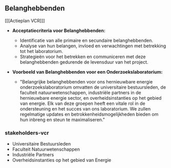 ## Belanghebbenden

[[[Actieplan VCR]]]
- **Acceptatiecriteria voor Belanghebbenden:**
  - Identificatie van alle primaire en secundaire belanghebbenden.
  - Analyse van hun belangen, invloed en verwachtingen met betrekking tot het laboratorium.
  - Strategieën voor het betrekken en communiceren met deze belanghebbenden gedurende de levensduur van het project.

- **Voorbeeld van Belanghebbenden voor een Onderzoekslaboratorium:**
  - "Belangrijke belanghebbenden voor ons hernieuwbare energie onderzoekslaboratorium omvatten de universitaire bestuursleden, de faculteit natuurwetenschappen, industriële partners in de hernieuwbare energie sector, en overheidsinstanties op het gebied van energie. Elk van deze groepen heeft een vitale rol in de ondersteuning en het succes van ons laboratorium. We zullen regelmatige updates en betrokkenheidsmogelijkheden bieden om hun inbreng en steun te maximaliseren."

### stakeholders-vcr

- Universitaire Bestuursleden
- Faculteit Natuurwetenschappen
- Industriële Partners
- Overheidsinstanties op het gebied van Energie

